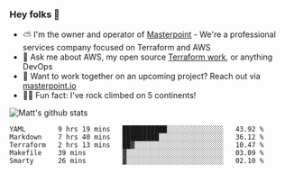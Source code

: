 

### Hey folks 👋

- ⛅️ I'm the owner and operator of [Masterpoint](https://masterpoint.io) - We're a professional services company focused on Terraform and AWS
- 💬 Ask me about AWS, my open source [Terraform work](https://github.com/masterpointio?q=terraform&type=&language=hcl), or anything DevOps
- 🔨 Want to work together on an upcoming project? Reach out via [masterpoint.io](https://masterpoint.io)
- 🧗‍♂️ Fun fact: I've rock climbed on 5 continents! 


![Matt's github stats](https://github-readme-stats.vercel.app/api?username=Gowiem&count_private=true&theme=cobalt&show_icons=true)

<!--START_SECTION:waka-->
```text
YAML        9 hrs 19 mins   ███████████░░░░░░░░░░░░░░   43.92 % 
Markdown    7 hrs 40 mins   █████████░░░░░░░░░░░░░░░░   36.12 % 
Terraform   2 hrs 13 mins   ██▓░░░░░░░░░░░░░░░░░░░░░░   10.47 % 
Makefile    39 mins         ▓░░░░░░░░░░░░░░░░░░░░░░░░   03.09 % 
Smarty      26 mins         ▓░░░░░░░░░░░░░░░░░░░░░░░░   02.10 % 
```
<!--END_SECTION:waka-->
